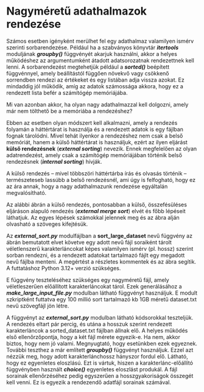 # Nagyméretű adathalmazok rendezése

Számos esetben igényként merülhet fel egy adathalmaz valamilyen ismérv szerinti sorbarendezése. Például ha a szabványos könyvtár ***itertools*** moduljának ***groupby()*** függvényét akarjuk használni, akkor a helyes működéshez az argumentumként átadott adatsorozatnak rendezettnek kell lenni. A sorbarendezést megtehetjük például a ***sorted()*** beépített függvénnyel, amely beállítástól függően növekvő vagy csökkenő sorrendben rendezi az értékeket és egy listában adja vissza azokat. Ez mindaddig jól működik, amíg az adatok számossága akkora, hogy ez a rendezett lista befér a számítógép memóriájába. 

Mi van azonban akkor, ha olyan nagy adathalmazzal kell dolgozni, amely már nem tölthető be a memóriába a rendezéshez?

Ebben az esetben olyan módszert kell alkalmazni, amely a rendezés folyamán a háttértárat is használja és a rendezett adatok is egy fájlban fognak tárolódni. Mivel tehát ilyenkor a rendezéshez nem csak a belső memóriát, hanem a külső háttértárat is használjuk, ezért az ilyen eljárást **külső rendezésnek** (***external sorting***) nevezik. Ennek megfelelően az olyan adatrendezést, amely csak a számítógép memóriájában történik belső rendezésnek (***internal sorting***) hívják.

A külső rendezés – mivel többszöri háttértárba írás és olvasás történik – természeteseb lassúbb a belső rendezésnél, ami úgy is felfogható, hogy ez az ára annak, hogy a nagy adathalmazunk rendezése egyáltalán megvalósítható.

Az alábbi ábrán a külső rendezés, pontosabban a külső, összefésüléses eljáráson alapuló rendezés (***external merge sort***) elvét és főbb lépéseit láthatjuk. Az egyes lépések számokkal jelennek meg és az ábra alján olvasható a szöveges kifejtésük.

Az ***external_sort.py*** modulfájlban a **sort_large_dataset** nevű függvény az ábrán bemutatott elvet követve egy adott nevű fájl soraiként tárolt véletlenszerű karakterláncokat képes valamilyen ismérv (pl. hossz) szerint sorban rendezni, és a rendezett adatokat tartalmazó fájlt egy megadott nevű fájlba menteni. A megértést a részletes kommentek és az ábra segítik. A futtatáshoz Python 3.12+ verzió szükséges.

E függvény teszteléséhez szükséges egy nagyméretű fájl, amely véletleszerűen előállított karakterláncokat tárol. Ezek generálásához a ***make_large_input_file.py*** modulban látható függvényt használjuk. E modult szkriptként futtatva egy 100 millió sort tartalmazó kb 1GB méretű dataset.txt nevű szövegfájl jön létre.

A függvényt az ***external_sort.py*** modulban látható kódsorokkal teszteljük. A rendezés eltart pár percig, és utána a hosszuk szerint rendezett karakterláncok a sorted_dataset.txt fájlban állnak elő. A helyes működés első ellenőrzőpontja, hogy a két fájl mérete egyezik-e. Ha nem, akkor biztos, hogy nem jó valami. Megnyugtató, hogy esetünkben ezek egyeznek. További teszthez a már említett ***groupby()*** függvényt használjuk. Ezzel azt nézzük meg, hogy adott karakterlánchossz hányszor fordul elő. Látható, hogy ez egyenletes eloszlású. Ezt is vártuk, hiszen a karakterlánc-előállító függvényben használt ***choice()*** egyenletes eloszlást produkál. A fájl sorainak ellenőrzéséhez pedig egyszerűen a hosszgyakoriságok összegét kell venni. Ez is egyezik a rendezendő adatfájl sorainak számával.

